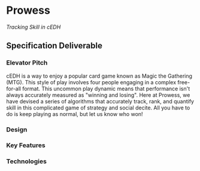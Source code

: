 # Prowess

*Tracking Skill in cEDH*

## Specification Deliverable

### Elevator Pitch

cEDH is a way to enjoy a popular card game known as Magic the Gathering (MTG). This style of play involves four people engaging in a complex free-for-all format. This uncommon play dynamic means that performance isn't always accurately measured as "winning and losing". Here at Prowess, we have devised a series of algorithms that accurately track, rank, and quantify skill in this complicated game of strategy and social decite. All you have to do is keep playing as normal, but let us know who won!

### Design

### Key Features

### Technologies

### 